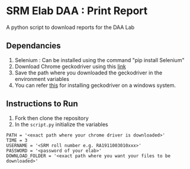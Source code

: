 # SRM Elab DAA : Print Report
A python script to download reports for the DAA Lab

## Dependancies
1. Selenium : Can be installed using the command "pip install Selenium"
2. Download Chrome geckodriver using this [link](https://sites.google.com/a/chromium.org/chromedriver/downloads)
3. Save the path where you downloaded the geckodriver in the environment variables
4. You can refer [this](https://stackoverflow.com/questions/42524114/how-to-install-geckodriver-on-a-windows-system) for installing geckodriver on a windows system.

## Instructions to Run
1. Fork then clone the repository
2. In the `script.py` initialize the variables
```
PATH = '<exact path where your chrome driver is downloaded>'
TIME = 3
USERNAME = '<SRM roll number e.g. RA1911003010xxx>'
PASSWORD = '<password of your elab>'
DOWNLOAD_FOLDER = '<exact path where you want your files to be downloaded>'
```
